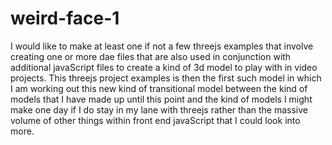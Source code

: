 # weird-face-1

I would like to make at least one if not a few threejs examples that involve creating one or more dae files that are also used in conjunction with additional javaScript files to create a kind of 3d model to play with in video projects. This threejs project examples is then the first such model in which I am working out this new kind of transitional model between the kind of models that I have made up until this point and the kind of models I might make one day if I do stay in my lane with threejs rather than the massive volume of other things within front end javaScript that I could look into more.